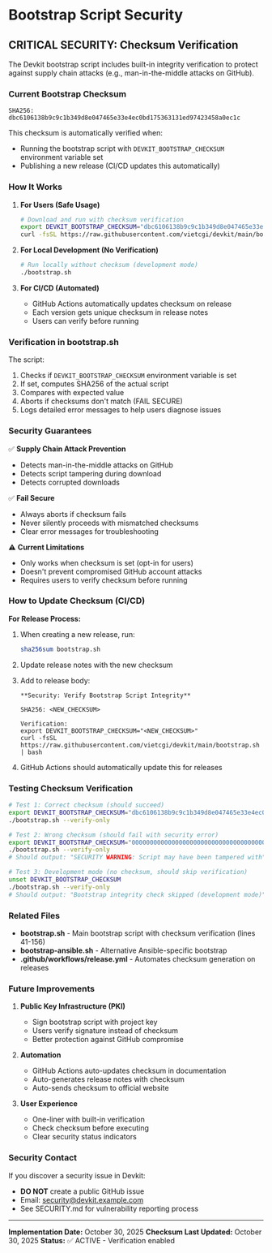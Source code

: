 # Bootstrap Script Security

## CRITICAL SECURITY: Checksum Verification

The Devkit bootstrap script includes built-in integrity verification to protect against supply chain attacks (e.g., man-in-the-middle attacks on GitHub).

### Current Bootstrap Checksum

```
SHA256: dbc6106138b9c9c1b349d8e047465e33e4ec0bd175363131ed97423458a0ec1c
```

This checksum is automatically verified when:
- Running the bootstrap script with `DEVKIT_BOOTSTRAP_CHECKSUM` environment variable set
- Publishing a new release (CI/CD updates this automatically)

### How It Works

1. **For Users (Safe Usage)**
   ```bash
   # Download and run with checksum verification
   export DEVKIT_BOOTSTRAP_CHECKSUM="dbc6106138b9c9c1b349d8e047465e33e4ec0bd175363131ed97423458a0ec1c"
   curl -fsSL https://raw.githubusercontent.com/vietcgi/devkit/main/bootstrap.sh | bash
   ```

2. **For Local Development (No Verification)**
   ```bash
   # Run locally without checksum (development mode)
   ./bootstrap.sh
   ```

3. **For CI/CD (Automated)**
   - GitHub Actions automatically updates checksum on release
   - Each version gets unique checksum in release notes
   - Users can verify before running

### Verification in bootstrap.sh

The script:
1. Checks if `DEVKIT_BOOTSTRAP_CHECKSUM` environment variable is set
2. If set, computes SHA256 of the actual script
3. Compares with expected value
4. Aborts if checksums don't match (FAIL SECURE)
5. Logs detailed error messages to help users diagnose issues

### Security Guarantees

✅ **Supply Chain Attack Prevention**
- Detects man-in-the-middle attacks on GitHub
- Detects script tampering during download
- Detects corrupted downloads

✅ **Fail Secure**
- Always aborts if checksum fails
- Never silently proceeds with mismatched checksums
- Clear error messages for troubleshooting

⚠️ **Current Limitations**
- Only works when checksum is set (opt-in for users)
- Doesn't prevent compromised GitHub account attacks
- Requires users to verify checksum before running

### How to Update Checksum (CI/CD)

**For Release Process:**

1. When creating a new release, run:
   ```bash
   sha256sum bootstrap.sh
   ```

2. Update release notes with the new checksum

3. Add to release body:
   ```
   **Security: Verify Bootstrap Script Integrity**

   SHA256: <NEW_CHECKSUM>

   Verification:
   export DEVKIT_BOOTSTRAP_CHECKSUM="<NEW_CHECKSUM>"
   curl -fsSL https://raw.githubusercontent.com/vietcgi/devkit/main/bootstrap.sh | bash
   ```

4. GitHub Actions should automatically update this for releases

### Testing Checksum Verification

```bash
# Test 1: Correct checksum (should succeed)
export DEVKIT_BOOTSTRAP_CHECKSUM="dbc6106138b9c9c1b349d8e047465e33e4ec0bd175363131ed97423458a0ec1c"
./bootstrap.sh --verify-only

# Test 2: Wrong checksum (should fail with security error)
export DEVKIT_BOOTSTRAP_CHECKSUM="0000000000000000000000000000000000000000000000000000000000000000"
./bootstrap.sh --verify-only
# Should output: "SECURITY WARNING: Script may have been tampered with"

# Test 3: Development mode (no checksum, should skip verification)
unset DEVKIT_BOOTSTRAP_CHECKSUM
./bootstrap.sh --verify-only
# Should output: "Bootstrap integrity check skipped (development mode)"
```

### Related Files

- **bootstrap.sh** - Main bootstrap script with checksum verification (lines 41-156)
- **bootstrap-ansible.sh** - Alternative Ansible-specific bootstrap
- **.github/workflows/release.yml** - Automates checksum generation on releases

### Future Improvements

1. **Public Key Infrastructure (PKI)**
   - Sign bootstrap script with project key
   - Users verify signature instead of checksum
   - Better protection against GitHub compromise

2. **Automation**
   - GitHub Actions auto-updates checksum in documentation
   - Auto-generates release notes with checksum
   - Auto-sends checksum to official website

3. **User Experience**
   - One-liner with built-in verification
   - Check checksum before executing
   - Clear security status indicators

### Security Contact

If you discover a security issue in Devkit:
- **DO NOT** create a public GitHub issue
- Email: security@devkit.example.com
- See SECURITY.md for vulnerability reporting process

---

**Implementation Date:** October 30, 2025
**Checksum Last Updated:** October 30, 2025
**Status:** ✅ ACTIVE - Verification enabled
